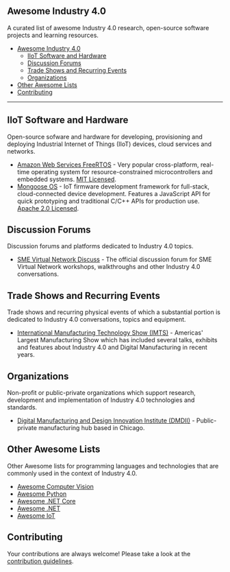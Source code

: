 ## Awesome Industry 4.0

A curated list of awesome Industry 4.0 research, open-source software projects and learning resources.

- [Awesome Industry 4.0](#awesome-industry-40)
    - [IIoT Software and Hardware](#iiot-software-and-hardware)
    - [Discussion Forums](#discussion-forums)
    - [Trade Shows and Recurring Events](#trade-shows-and-recurring-events)
    - [Organizations](#organizations)
- [Other Awesome Lists](#other-awesome-lists)
- [Contributing](#contributing)

- - -

## IIoT Software and Hardware

Open-source sofware and hardware for developing, provisioning and deploying
Industrial Internet of Things (IIoT) devices, cloud services and networks.

* [Amazon Web Services FreeRTOS](https://www.freertos.org/)  - Very popular cross-platform, real-time operating system for resource-constrained microcontrollers and embedded systems. [MIT Licensed](https://choosealicense.com/licenses/mit/).
* [Mongoose OS](https://mongoose-os.com/) - IoT firmware development framework for full-stack, cloud-connected device development. Features a JavaScript API for quick prototyping and traditional C/C++ APIs for production use. [Apache 2.0 Licensed](https://choosealicense.com/licenses/apache-2.0/).

## Discussion Forums

Discussion forums and platforms dedicated to Industry 4.0 topics.

* [SME Virtual Network Discuss](https://discuss.smevirtual.com/) - The official discussion forum for SME Virtual Network workshops, walkthroughs and other Industry 4.0 conversations.

## Trade Shows and Recurring Events

Trade shows and recurring physical events of which a substantial portion is
dedicated to Industry 4.0 conversations, topics and equipment.

* [International Manufacturing Technology Show (IMTS)](https://www.imts.com/) - Americas' Largest Manufacturing Show which has included several talks, exhibits and features about Industry 4.0 and Digital Manufacturing in recent years.

## Organizations

Non-profit or public-private organizations which support research, development
and implementation of Industry 4.0 technologies and standards.

* [Digital Manufacturing and Design Innovation Institute (DMDII)](http://www.uilabs.org/innovation-platforms/manufacturing/) - Public-private manufacturing hub based in Chicago.

## Other Awesome Lists

Other Awesome lists for programming languages and technologies that are commonly
used in the context of Industry 4.0.

* [Awesome Computer Vision](https://github.com/jbhuang0604/awesome-computer-vision)
* [Awesome Python](https://github.com/vinta/awesome-python)
* [Awesome .NET Core](https://github.com/thangchung/awesome-dotnet-core)
* [Awesome .NET](https://github.com/quozd/awesome-dotnet)
* [Awesome IoT](https://github.com/phodal/awesome-iot)

## Contributing

Your contributions are always welcome! Please take a look at the [contribution guidelines](https://github.com/smevirtual/awesome-industry4.0/blob/master/CONTRIBUTING.md).